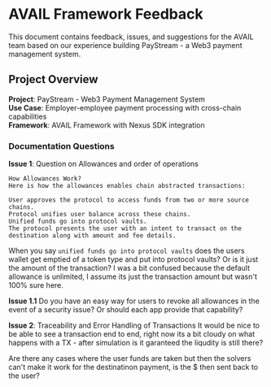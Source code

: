 # AVAIL Framework Feedback

This document contains feedback, issues, and suggestions for the AVAIL team based on our experience building PayStream - a Web3 payment management system.

## Project Overview

**Project**: PayStream - Web3 Payment Management System  
**Use Case**: Employer-employee payment processing with cross-chain capabilities  
**Framework**: AVAIL Framework with Nexus SDK integration  

### Documentation Questions

**Issue 1**: Question on Allowances and order of operations 
```
How Allowances Work?
Here is how the allowances enables chain abstracted transactions:

User approves the protocol to access funds from two or more source chains.
Protocol unifies user balance across these chains.
Unified funds go into protocol vaults.
The protocol presents the user with an intent to transact on the destination along with amount and fee details.
```

When you say `unified funds go into protocol vaults` does the users wallet get emptied of a token type and put into protocol vaults?  Or is it just the amount of the transaction?  I was a bit confused because the default allowance is unlimited, I assume its just the transaction amount but wasn't 100% sure here.

**Issue 1.1**
Do you have an easy way for users to revoke all allowances in the event of a security issue?  Or should each app provide that capability?


**Issue 2**: Traceability and Error Handling of Transactions
It would be nice to be able to see a transaction end to end, right now its a bit cloudy on what happens with a TX - after simulation is it garanteed the liqudity is still there?

Are there any cases where the user funds are taken but then the solvers can't make it work for the destinatinon payment, is the $ then sent back to the user?


